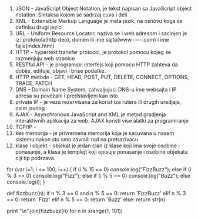01. JSON - JavaScript Object Notation, je tekst napisan sa JavaScript object notation. Sintaksa kojom se sadrzaj cuva i deli.
02. XML - Extensible Markup Language je meta jezik, na osnovu koga se  definisu drugi jezici
03. URL - Uniform Resource Locator, naziva se i web adresom i sacinjen je iz: protokola(http deo), domen ili ime sajta(www.----.com) i ime fajla(index.html)
04. HTTP - hypertext transfer protocol, je protokol pomocu kojeg se razmenjuju web stranice
05. RESTful API - je programski interfejs koji pomocu HTTP zahteva da dobije, edituje, objavi i brise podatke. 
06. HTTP metode - GET, HEAD, POST, PUT, DELETE, CONNECT, OPTIONS, TRACE, PATCH
07. DNS - Domain Name System, zahvaljujuci DNS-u ime websajta i IP adresa su povezani i predstavljeni kao isto.
08. private IP - je veza rezervisana za korist iza rutera ili drugih uredjaja, osim javnog
09. AJAX - Asynchronous JavaScript and XML je metod gradjenja interaktivnih aplikacija za web. AJAX koristi vise alatki za programiranje
10. TCP/IP - 
11. kes memorija - je privremena memorija koja je sacuvana u nasem sistemu nakon sto smo zavrsili rad na pretrazivacu
12. klase i objekt - objekat je jedan clan iz klase koji ima svoje osobine i ponasanje, a klasa je templejt koji opisuje ponasanje i osobine objekata ciji tip podrzava.


for (var i=1; i <= 100; i++)
{
    if (i % 15 == 0)
        console.log("FizzBuzz");
    else if (i % 3 == 0)
        console.log("Fizz");
    else if (i % 5 == 0)
        console.log("Buzz");
    else
        console.log(i);
}




def fizzbuzz(n):
	if n % 3 == 0 and n % 5 == 0:
        return 'FizzBuzz'
    elif n % 3 == 0:
        return 'Fizz'
    elif n % 5 == 0:
        return 'Buzz'
    else:
        return str(n)

print "\n".join(fizzbuzz(n) for n in xrange(1, 101))